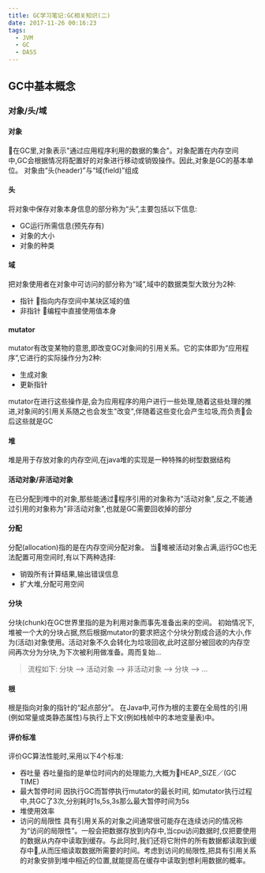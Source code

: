 ```yaml
---
title: GC学习笔记:GC相关知识(二)
date: 2017-11-26 00:16:23
tags:
  - JVM
  - GC
  - DASS
---
```


## GC中基本概念
### 对象/头/域
#### 对象
在GC里,对象表示"通过应用程序利用的数据的集合"。对象配置在内存空间中,GC会根据情况将配置好的对象进行移动或销毁操作。因此,对象是GC的基本单位。
对象由“头(header)”与“域(field)”组成

#### 头
将对象中保存对象本身信息的部分称为“头”,主要包括以下信息:
- GC运行所需信息(预先存有)
- 对象的大小
- 对象的种类

#### 域
把对象使用者在对象中可访问的部分称为“域”,域中的数据类型大致分为2种:
- 指针
  指向内存空间中某块区域的值
- 非指针
  编程中直接使用值本身

#### mutator
mutator有改变某物的意思,即改变GC对象间的引用关系。它的实体即为“应用程序”,它进行的实际操作分为2种:
- 生成对象
- 更新指针

mutator在进行这些操作是,会为应用程序的用户进行一些处理,随着这些处理的推进,对象间的引用关系随之也会发生"改变",伴随着这些变化会产生垃圾,而负责会后这些就是GC

#### 堆
堆是用于存放对象的内存空间,在java堆的实现是一种特殊的树型数据结构

#### 活动对象/非活动对象
在已分配到堆中的对象,那些能通过程序引用的对象称为"活动对象",反之,不能通过引用的对象称为"非活动对象",也就是GC需要回收掉的部分

#### 分配
分配(allocation)指的是在内存空间分配对象。
当堆被活动对象占满,运行GC也无法配置可用空间时,有以下两种选择:
- 销毁所有计算结果,输出错误信息
- 扩大堆,分配可用空间

#### 分块
分块(chunk)在GC世界里指的是为利用对象而事先准备出来的空间。
初始情况下,堆被一个大的分块占据,然后根据mutator的要求把这个分块分割成合适的大小,作为(活动)对象使用。活动对象不久会转化为垃圾回收,此时这部分被回收的内存空间再次分为分块,为下次被利用做准备。周而复始...

>流程如下:
分块 --> 活动对象 --> 非活动对象 --> 分块 --> ...

#### 根
根是指向对象的指针的“起点部分”。 在Java中,可作为根的主要在全局性的引用(例如常量或类静态属性)与执行上下文(例如栈帧中的本地变量表)中。

#### 评价标准
评价GC算法性能时,采用以下4个标准:
- 吞吐量
  吞吐量指的是单位时间内的处理能力,大概为HEAP_SIZE／(GC TIME)
- 最大暂停时间
  因执行GC而暂停执行mutator的最长时间, 如mutator执行过程中,共GC了3次,分别耗时1s,5s,3s那么最大暂停时间为5s
- 堆使用效率
- 访问的局限性
  具有引用关系的对象之间通常很可能存在连续访问的情况称为“访问的局限性”。一般会把数据存放到内存中,当cpu访问数据时,仅把要使用的数据从内存中读取到缓存。与此同时,我们还将它附件的所有数据都读取到缓存中,从而压缩读取数据所需要的时间。考虑到访问的局限性,把具有引用关系的对象安排到堆中相近的位置,就能提高在缓存中读取到想利用数据的概率。
